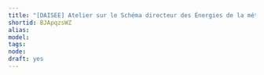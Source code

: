 ```yaml
---
title: "[DAISEE] Atelier sur le Schéma directeur des Énergies de la métropole du Grand Lyon"
shortid: BJApqzsWZ
alias:
model:
tags:
node:
draft: yes
---
```

